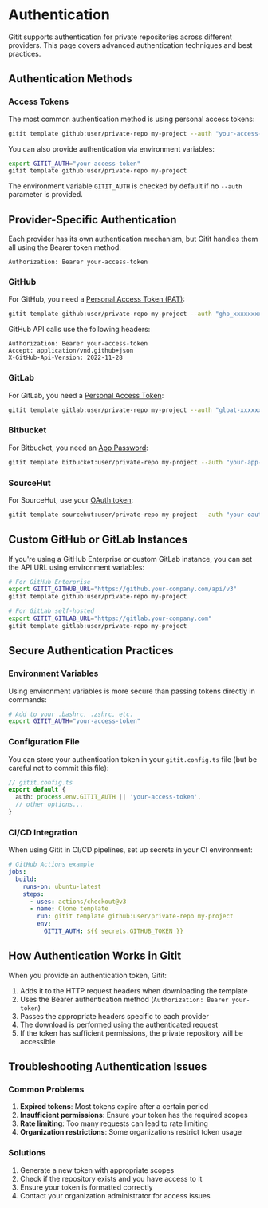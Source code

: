 # Authentication

Gitit supports authentication for private repositories across different providers. This page covers advanced authentication techniques and best practices.

## Authentication Methods

### Access Tokens

The most common authentication method is using personal access tokens:

```bash
gitit template github:user/private-repo my-project --auth "your-access-token"
```

You can also provide authentication via environment variables:

```bash
export GITIT_AUTH="your-access-token"
gitit template github:user/private-repo my-project
```

The environment variable `GITIT_AUTH` is checked by default if no `--auth` parameter is provided.

## Provider-Specific Authentication

Each provider has its own authentication mechanism, but Gitit handles them all using the Bearer token method:

```
Authorization: Bearer your-access-token
```

### GitHub

For GitHub, you need a [Personal Access Token (PAT)](https://github.com/settings/tokens):

```bash
gitit template github:user/private-repo my-project --auth "ghp_xxxxxxxxxxxxxxx"
```

GitHub API calls use the following headers:

```
Authorization: Bearer your-access-token
Accept: application/vnd.github+json
X-GitHub-Api-Version: 2022-11-28
```

### GitLab

For GitLab, you need a [Personal Access Token](https://gitlab.com/-/profile/personal_access_tokens):

```bash
gitit template gitlab:user/private-repo my-project --auth "glpat-xxxxxxxxxxxxxxx"
```

### Bitbucket

For Bitbucket, you need an [App Password](https://bitbucket.org/account/settings/app-passwords/):

```bash
gitit template bitbucket:user/private-repo my-project --auth "your-app-password"
```

### SourceHut

For SourceHut, use your [OAuth token](https://meta.sr.ht/oauth):

```bash
gitit template sourcehut:user/private-repo my-project --auth "your-oauth-token"
```

## Custom GitHub or GitLab Instances

If you're using a GitHub Enterprise or custom GitLab instance, you can set the API URL using environment variables:

```bash
# For GitHub Enterprise
export GITIT_GITHUB_URL="https://github.your-company.com/api/v3"
gitit template github:user/private-repo my-project

# For GitLab self-hosted
export GITIT_GITLAB_URL="https://gitlab.your-company.com"
gitit template gitlab:user/private-repo my-project
```

## Secure Authentication Practices

### Environment Variables

Using environment variables is more secure than passing tokens directly in commands:

```bash
# Add to your .bashrc, .zshrc, etc.
export GITIT_AUTH="your-access-token"
```

### Configuration File

You can store your authentication token in your `gitit.config.ts` file (but be careful not to commit this file):

```typescript
// gitit.config.ts
export default {
  auth: process.env.GITIT_AUTH || 'your-access-token',
  // other options...
}
```

### CI/CD Integration

When using Gitit in CI/CD pipelines, set up secrets in your CI environment:

```yaml
# GitHub Actions example
jobs:
  build:
    runs-on: ubuntu-latest
    steps:
      - uses: actions/checkout@v3
      - name: Clone template
        run: gitit template github:user/private-repo my-project
        env:
          GITIT_AUTH: ${{ secrets.GITHUB_TOKEN }}
```

## How Authentication Works in Gitit

When you provide an authentication token, Gitit:

1. Adds it to the HTTP request headers when downloading the template
2. Uses the Bearer authentication method (`Authorization: Bearer your-token`)
3. Passes the appropriate headers specific to each provider
4. The download is performed using the authenticated request
5. If the token has sufficient permissions, the private repository will be accessible

## Troubleshooting Authentication Issues

### Common Problems

1. **Expired tokens**: Most tokens expire after a certain period
2. **Insufficient permissions**: Ensure your token has the required scopes
3. **Rate limiting**: Too many requests can lead to rate limiting
4. **Organization restrictions**: Some organizations restrict token usage

### Solutions

1. Generate a new token with appropriate scopes
2. Check if the repository exists and you have access to it
3. Ensure your token is formatted correctly
4. Contact your organization administrator for access issues
